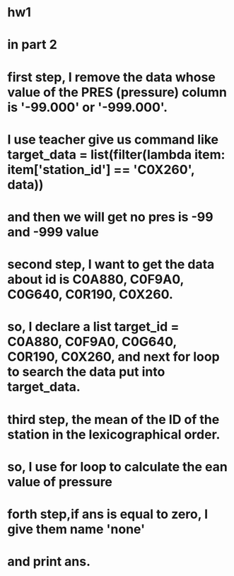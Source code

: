 # hw1
# in part 2
# first step, I remove the data whose value of the PRES (pressure) column is '-99.000' or '-999.000'.
# I use teacher give us command like target_data = list(filter(lambda item: item['station_id'] == 'C0X260', data))
# and then we will get no pres is -99 and -999 value
# second step, I want to get the data about id is C0A880, C0F9A0, C0G640, C0R190, C0X260.
# so, I declare a list target_id = C0A880, C0F9A0, C0G640, C0R190, C0X260, and next for loop to search the data put into target_data.
# third step, the mean of  the ID of the station in the lexicographical order.
# so, I use for loop to calculate the ean value of pressure
# forth step,if ans is equal to zero, I give them name 'none'
# and print ans.
